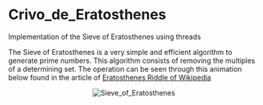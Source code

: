 # Crivo_de_Eratosthenes
Implementation of the Sieve of Eratosthenes using threads

The Sieve of Eratosthenes is a very simple and efficient algorithm to generate prime numbers. This algorithm consists of removing the multiples of a determining set.
The operation can be seen through this animation below found in the article of [Eratosthenes Riddle of Wikipedia](https://en.wikipedia.org/wiki/Sieve_of_Eratosthenes)

<div align="center">
  <img src="https://upload.wikimedia.org/wikipedia/commons/8/8c/New_Animation_Sieve_of_Eratosthenes.gif" alt="Sieve_of_Eratosthenes"></a><br><br>
</div>

